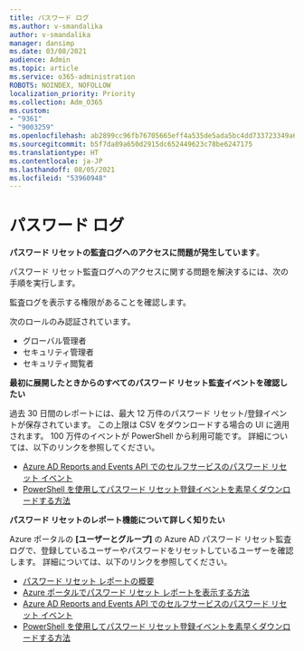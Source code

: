 ```yaml
---
title: パスワード ログ
ms.author: v-smandalika
author: v-smandalika
manager: dansimp
ms.date: 03/08/2021
audience: Admin
ms.topic: article
ms.service: o365-administration
ROBOTS: NOINDEX, NOFOLLOW
localization_priority: Priority
ms.collection: Adm_O365
ms.custom:
- "9361"
- "9003259"
ms.openlocfilehash: ab2899cc96fb76705665eff4a535de5ada5bc4dd733723349a6fb649adfb034b
ms.sourcegitcommit: b5f7da89a650d2915dc652449623c78be6247175
ms.translationtype: HT
ms.contentlocale: ja-JP
ms.lasthandoff: 08/05/2021
ms.locfileid: "53960948"
---
```

# <a name="password-logs"></a>パスワード ログ

**パスワード リセットの監査ログへのアクセスに問題が発生しています**。

パスワード リセット監査ログへのアクセスに関する問題を解決するには、次の手順を実行します。

監査ログを表示する権限があることを確認します。 

次のロールのみ認証されています。
 - グローバル管理者
 - セキュリティ管理者
 - セキュリティ閲覧者

**最初に展開したときからのすべてのパスワード リセット監査イベントを確認したい**

過去 30 日間のレポートには、最大 12 万件のパスワード リセット/登録イベントが保存されています。 この上限は CSV をダウンロードする場合の UI に適用されます。 100 万件のイベントが PowerShell から利用可能です。
詳細については、以下のリンクを参照してください。

- [Azure AD Reports and Events API でのセルフサービスのパスワード リセット イベント](https://docs.microsoft.com/azure/active-directory/authentication/howto-sspr-reporting)
- [PowerShell を使用してパスワード リセット登録イベントを素早くダウンロードする方法](https://docs.microsoft.com/azure/active-directory/authentication/howto-sspr-reporting)

**パスワード リセットのレポート機能について詳しく知りたい**

Azure ポータルの **[ユーザーとグループ]** の Azure AD パスワード リセット監査ログで、登録しているユーザーやパスワードをリセットしているユーザーを確認します。
詳細については、以下のリンクを参照してください。

- [パスワード リセット レポートの概要](https://docs.microsoft.com/azure/active-directory/authentication/howto-sspr-reporting)
- [Azure ポータルでパスワード リセット レポートを表示する方法](https://docs.microsoft.com/azure/active-directory/authentication/howto-sspr-reporting)
- [Azure AD Reports and Events API でのセルフサービスのパスワード リセット イベント](https://docs.microsoft.com/azure/active-directory/authentication/howto-sspr-reporting)
- [PowerShell を使用してパスワード リセット登録イベントを素早くダウンロードする方法](https://docs.microsoft.com/azure/active-directory/authentication/howto-sspr-reporting)


